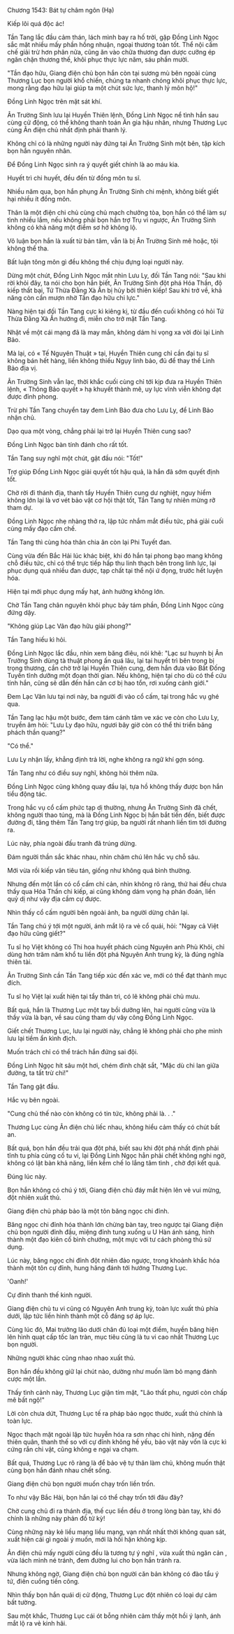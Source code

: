 




Chương 1543: Bát tự châm ngôn (Hạ)


Kiếp lôi quá độc ác!

Tần Tang lắc đầu cảm thán, lách mình bay ra hố trời, gặp Đồng Linh Ngọc sắc mặt nhiều mấy phần hồng nhuận, ngoại thương toàn tốt. Thể nội cấm chế giải trừ hơn phân nửa, cũng ăn vào chữa thương đan dược cưỡng ép ngăn chặn thương thế, khôi phục thực lực năm, sáu phần mười.

"Tần đạo hữu, Giang điện chủ bọn hắn còn tại sương mù bên ngoài cùng Thương Lục bọn người khổ chiến, chúng ta nhanh chóng khôi phục thực lực, mong rằng đạo hữu lại giúp ta một chút sức lực, thanh lý môn hộ!"

Đồng Linh Ngọc trên mặt sát khí.

Ân Trường Sinh lưu lại Huyền Thiên lệnh, Đồng Linh Ngọc nể tình hắn sau cùng cử động, có thể không thanh toán Ân gia hậu nhân, nhưng Thương Lục cùng Ân điện chủ nhất định phải thanh lý.

Không chỉ có là những người này đứng tại Ân Trường Sinh một bên, tập kích bọn hắn nguyên nhân.

Để Đồng Linh Ngọc sinh ra ý quyết giết chính là ao máu kia.

Huyết trì chi huyết, đều đến từ đồng môn tu sĩ.

Nhiều năm qua, bọn hắn phụng Ân Trường Sinh chi mệnh, không biết giết hại nhiều ít đồng môn.

Thân là một điện chi chủ cùng chủ mạch chưởng tòa, bọn hắn có thể làm sự tình nhiều lắm, nếu không phải bọn hắn trợ Trụ vi ngược, Ân Trường Sinh không có khả năng một điểm sơ hở không lộ.

Vô luận bọn hắn là xuất từ bản tâm, vẫn là bị Ân Trường Sinh mê hoặc, tội không thể tha.

Bất luận tông môn gì đều không thể chịu đựng loại người này.

Dừng một chút, Đồng Linh Ngọc mắt nhìn Lưu Ly, đối Tần Tang nói: "Sau khi rời khỏi đây, ta nói cho bọn hắn biết, Ân Trường Sinh đột phá Hóa Thần, độ kiếp thất bại, Tứ Thừa Đằng Xà Ấn bị hủy bởi thiên kiếp! Sau khi trở về, khả năng còn cần mượn nhờ Tần đạo hữu chi lực."

Nàng hiện tại đối Tần Tang cực kì kiêng kị, từ đầu đến cuối không có hỏi Tứ Thừa Đằng Xà Ấn hướng đi, miễn cho trở mặt Tần Tang.

Nhặt về một cái mạng đã là may mắn, không dám hi vọng xa vời đòi lại Linh Bảo.

Mà lại, có « Tế Nguyên Thuật » tại, Huyền Thiên cung chỉ cần đại tu sĩ không bán hết hàng, liền không thiếu Ngụy linh bảo, đủ để thay thế Linh Bảo địa vị.

Ân Trường Sinh vẫn lạc, thời khắc cuối cùng chỉ tới kịp đưa ra Huyền Thiên lệnh, « Thông Bảo quyết » hạ khuyết thành mê, uy lực vĩnh viễn không đạt được đỉnh phong.

Trừ phi Tần Tang chuyển tay đem Linh Bảo đưa cho Lưu Ly, để Linh Bảo nhận chủ.

Dạo qua một vòng, chẳng phải lại trở lại Huyền Thiên cung sao?

Đồng Linh Ngọc bàn tính đánh cho rất tốt.

Tần Tang suy nghĩ một chút, gật đầu nói: "Tốt!"

Trợ giúp Đồng Linh Ngọc giải quyết tốt hậu quả, là hắn đã sớm quyết định tốt.

Chờ rời đi thánh địa, thanh tẩy Huyền Thiên cung dư nghiệt, nguy hiểm không lớn lại là vơ vét bảo vật cơ hội thật tốt, Tần Tang tự nhiên mừng rỡ tham dự.

Đồng Linh Ngọc nhẹ nhàng thở ra, lập tức nhắm mắt điều tức, phá giải cuối cùng mấy đạo cấm chế.

Tần Tang thì cùng hóa thân chia ăn còn lại Phi Tuyết đan.

Cùng vừa đến Bắc Hải lúc khác biệt, khi đó hắn tại phong bạo mang không chỗ điều tức, chỉ có thể trực tiếp hấp thu linh thạch bên trong linh lực, lại phục dụng quá nhiều đan dược, tạp chất tại thể nội ứ đọng, trước hết luyện hóa.

Hiện tại mới phục dụng mấy hạt, ảnh hưởng không lớn.

Chờ Tần Tang chân nguyên khôi phục bảy tám phần, Đồng Linh Ngọc cũng đứng dậy.

"Không giúp Lạc Vân đạo hữu giải phong?"

Tần Tang hiếu kì hỏi.

Đồng Linh Ngọc lắc đầu, nhìn xem băng điêu, nói khẽ: "Lạc sư huynh bị Ân Trường Sinh dùng tà thuật phong ấn quá lâu, lại tại huyết trì bên trong bị trọng thương, cần chờ trở lại Huyền Thiên cung, đem hắn đưa vào Bất Đống Tuyền tĩnh dưỡng một đoạn thời gian. Nếu không, hiện tại cho dù có thể cứu tỉnh hắn, cũng sẽ dẫn đến hắn căn cơ bị hao tổn, rơi xuống cảnh giới."

Đem Lạc Vân lưu tại nơi này, ba người đi vào cổ cấm, tại trong hắc vụ ghé qua.

Tần Tang lạc hậu một bước, đem tám cánh tâm ve xác ve còn cho Lưu Ly, truyền âm hỏi: "Lưu Ly đạo hữu, ngươi bây giờ còn có thể thi triển băng phách thần quang?"

"Có thể."

Lưu Ly nhận lấy, khẳng định trả lời, nghe không ra ngữ khí gợn sóng.

Tần Tang như có điều suy nghĩ, không hỏi thêm nữa.

Đồng Linh Ngọc cũng không quay đầu lại, tựa hồ không thấy được bọn hắn tiểu động tác.

Trong hắc vụ cổ cấm phức tạp dị thường, nhưng Ân Trường Sinh đã chết, không người thao túng, mà là Đồng Linh Ngọc bị hắn bắt tiến đến, biết được đường đi, tăng thêm Tần Tang trợ giúp, ba người rất nhanh liền tìm tới đường ra.

Lúc này, phía ngoài đấu tranh đã trúng dừng.

Đám người thần sắc khác nhau, nhìn chăm chú lên hắc vụ chỗ sâu.

Mới vừa rồi kiếp vân tiêu tán, giống như không quá bình thường.

Nhưng đến một lần có cổ cấm chỉ cản, nhìn không rõ ràng, thứ hai đều chưa thấy qua Hóa Thần chi kiếp, ai cũng không dám vọng hạ phán đoán, liền quỷ dị như vậy địa cầm cự được.

Nhìn thấy cổ cấm người bên ngoài ảnh, ba người dừng chân lại.

Tần Tang chú ý tới một người, ánh mắt lộ ra vẻ cổ quái, hỏi: "Ngay cả Việt đạo hữu cũng giết?"

Tu sĩ họ Việt không có Thi hoa huyết phách cùng Nguyên anh Phù Khôi, chỉ dùng hơn trăm năm khổ tu liền đột phá Nguyên Anh trung kỳ, là đúng nghĩa thiên tài.

Ân Trường Sinh cần Tần Tang tiếp xúc đến xác ve, mới có thể đạt thành mục đích.

Tu sĩ họ Việt lại xuất hiện tại tẩy thân trì, có lẽ không phải chủ mưu.

Bất quá, hắn là Thương Lục một tay bồi dưỡng lên, hai người cũng vừa là thầy vừa là bạn, về sau cũng tham dự vây công Đồng Linh Ngọc.

Giết chết Thương Lục, lưu lại người này, chẳng lẽ không phải cho phe mình lưu lại tiềm ẩn kình địch.

Muốn trách chỉ có thể trách hắn đứng sai đội.

Đồng Linh Ngọc hít sâu một hơi, chém đinh chặt sắt, "Mặc dù chi lan giữa đường, ta tất trừ chi!"

Tần Tang gật đầu.

Hắc vụ bên ngoài.

"Cung chủ thế nào còn không có tin tức, không phải là. . ."

Thương Lục cùng Ân điện chủ liếc nhau, không hiểu cảm thấy có chút bất an.

Bất quá, bọn hắn đều trải qua đột phá, biết sau khi đột phá nhất định phải tĩnh tu phía củng cố tu vi, lại Đồng Linh Ngọc hẳn phải chết không nghi ngờ, không có lật bàn khả năng, liền kềm chế lo lắng tâm tình , chờ đợi kết quả.

Đúng lúc này.

Bọn hắn không có chú ý tới, Giang điện chủ đáy mắt hiện lên vẻ vui mừng, đột nhiên xuất thủ.

Giang điện chủ pháp bảo là một tôn băng ngọc chi đỉnh.

Băng ngọc chi đỉnh hóa thành lớn chừng bàn tay, treo ngược tại Giang điện chủ bọn người đỉnh đầu, miệng đỉnh tung xuống u U Hàn ánh sáng, hình thành một đạo kiên cố bình chướng, một mực với tư cách phòng thủ sử dụng.

Lúc này, băng ngọc chi đỉnh đột nhiên đảo ngược, trong khoảnh khắc hóa thành một tôn cự đỉnh, hung hăng đánh tới hướng Thương Lục.

'Oanh!'

Cự đỉnh thanh thế kinh người.

Giang điện chủ tu vi cũng có Nguyên Anh trung kỳ, toàn lực xuất thủ phía dưới, lập tức liền hình thành một cỗ đáng sợ áp lực.

Cùng lúc đó, Mai trưởng lão dưới chân đủ loại một điểm, huyền băng hiện lên hình quạt cấp tốc lan tràn, mục tiêu cũng là tu vi cao nhất Thương Lục bọn người.

Những người khác cũng nhao nhao xuất thủ.

Bọn hắn đều không giữ lại chút nào, dường như muốn làm bỏ mạng đánh cược một lần.

Thấy tình cảnh này, Thương Lục giận tím mặt, "Lão thất phu, ngươi còn chấp mê bất ngộ!"

Lời còn chưa dứt, Thương Lục tế ra pháp bảo ngọc thước, xuất thủ chính là toàn lực.

Ngọc thạch mặt ngoài lập tức huyễn hóa ra sơn nhạc chi hình, nặng đến thiên quân, thanh thế so với cự đỉnh không hề yếu, bảo vật này vốn là cực kì cứng rắn chi vật, cũng không e ngại va chạm.

Bất quá, Thương Lục rõ ràng là để bảo vệ tự thân làm chủ, không muốn thật cùng bọn hắn đánh nhau chết sống.

Giang điện chủ bọn người muốn chạy trốn liền trốn.

To như vậy Bắc Hải, bọn hắn lại có thể chạy trốn tới đâu đây?

Chờ cung chủ đi ra thánh địa, thế cục liền đều ở trong lòng bàn tay, khi đó chính là những này phản đồ tử kỳ!

Cùng những này kẻ liều mạng liều mạng, vạn nhất nhất thời không quan sát, xuất hiện cái gì ngoài ý muốn, mới là hối hận không kịp.

Ân điện chủ mấy người cũng đều là tương tự ý nghĩ , vừa xuất thủ ngăn cản , vừa lách mình né tránh, đem đường lui cho bọn hắn tránh ra.

Nhưng không ngờ, Giang điện chủ bọn người căn bản không có đào tẩu ý tứ, điên cuồng tiến công.

Nhìn thấy bọn hắn quái dị cử động, Thương Lục đột nhiên có loại dự cảm bất tường.

Sau một khắc, Thương Lục cái ót bỗng nhiên cảm thấy một hồi ý lạnh, ánh mắt lộ ra vẻ kinh hãi.




